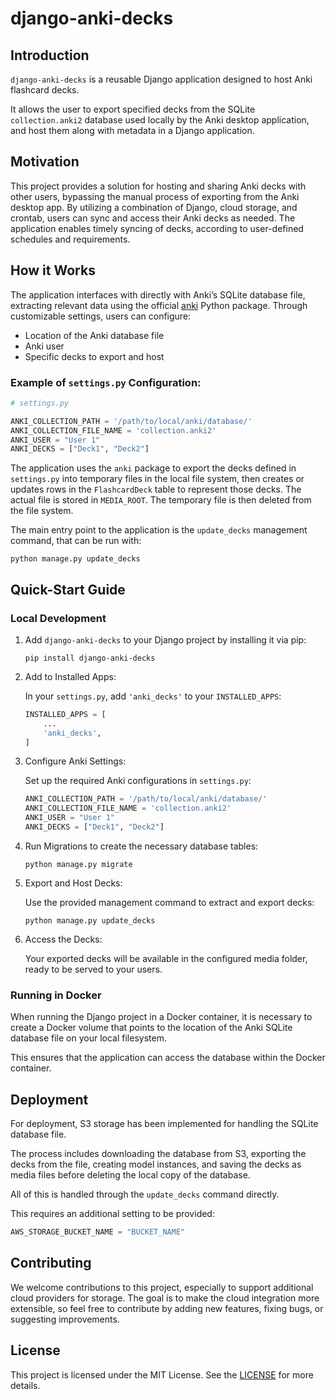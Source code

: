 # django-anki-decks

## Introduction
`django-anki-decks` is a reusable Django application designed to host Anki flashcard decks.

It allows the user to export specified decks from the SQLite `collection.anki2` database used locally by the Anki desktop application,
and host them along with metadata in a Django application. 

## Motivation
This project provides a solution for hosting and sharing Anki decks with other users, bypassing the manual process of exporting from the Anki desktop app.
By utilizing a combination of Django, cloud storage, and crontab, users can sync and access their Anki decks as needed.
The application enables timely syncing of decks, according to user-defined schedules and requirements.

## How it Works

The application interfaces with directly with Anki’s SQLite database file, extracting relevant data using the official [anki](https://pypi.org/project/anki/) Python package.
Through customizable settings, users can configure:

- Location of the Anki database file
- Anki user
- Specific decks to export and host

### Example of `settings.py` Configuration:

```python
# settings.py

ANKI_COLLECTION_PATH = '/path/to/local/anki/database/'
ANKI_COLLECTION_FILE_NAME = 'collection.anki2'
ANKI_USER = "User 1"
ANKI_DECKS = ["Deck1", "Deck2"]
```
The application uses the `anki` package to export the decks defined in `settings.py` into temporary files in the local file system,
then creates or updates rows in the `FlashcardDeck` table to represent those decks. The actual file is stored in `MEDIA_ROOT`.
The temporary file is then deleted from the file system.

The main entry point to the application is the `update_decks` management command, that can be run with:

```shell
python manage.py update_decks
```

## Quick-Start Guide

### Local Development

1. Add `django-anki-decks` to your Django project by installing it via pip:
    ```shell
    pip install django-anki-decks
    ```

2. Add to Installed Apps:

    In your `settings.py`, add `'anki_decks'` to your `INSTALLED_APPS`:
    
    ```python
    INSTALLED_APPS = [
        ...
        'anki_decks',
    ]
    ```
3. Configure Anki Settings:

    Set up the required Anki configurations in `settings.py`:

    ```python
    ANKI_COLLECTION_PATH = '/path/to/local/anki/database/'
    ANKI_COLLECTION_FILE_NAME = 'collection.anki2'
    ANKI_USER = "User 1"
    ANKI_DECKS = ["Deck1", "Deck2"]
    ```
   
4. Run Migrations to create the necessary database tables:
    ```shell
    python manage.py migrate
    ```

5. Export and Host Decks:

    Use the provided management command to extract and export decks:
    ```shell
    python manage.py update_decks
    ```

6. Access the Decks:

    Your exported decks will be available in the configured media folder, ready to be served to your users.

### Running in Docker

When running the Django project in a Docker container, it is necessary to create a Docker volume that points to the location of the Anki SQLite database file on your local filesystem.

This ensures that the application can access the database within the Docker container.

## Deployment

For deployment, S3 storage has been implemented for handling the SQLite database file.

The process includes downloading the database from S3, exporting the decks from the file, creating model instances, and saving the decks as media files before deleting the local copy of the database.

All of this is handled through the `update_decks` command directly.

This requires an additional setting to be provided:

```python
AWS_STORAGE_BUCKET_NAME = "BUCKET_NAME"
```

## Contributing

We welcome contributions to this project, especially to support additional cloud providers for storage. The goal is to make the cloud integration more extensible, so feel free to contribute by adding new features, fixing bugs, or suggesting improvements.

## License

This project is licensed under the MIT License. See the [LICENSE](LICENSE) for more details.